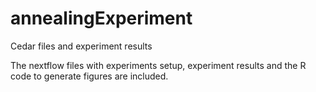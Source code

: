 # annealingExperiment
Cedar files and experiment results

The nextflow files with experiments setup, experiment results and the R code to generate figures are included.